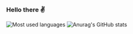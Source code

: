### Hello there ✌

![Most used languages](https://github-readme-stats.vercel.app/api/top-langs/?username=pablotrrs&theme=jolly&layout=compact)
![Anurag's GitHub stats](https://github-readme-stats.vercel.app/api?username=pablotrrs&show_icons=true&count_private=true&theme=jolly&)


<!--
**pablotrrs/pablotrrs** is a ✨ _special_ ✨ repository because its `README.md` (this file) appears on your GitHub profile.

Here are some ideas to get you started:

- 🔭 I’m currently working on ...
- 🌱 I’m currently learning ...
- 👯 I’m looking to collaborate on ...
- 🤔 I’m looking for help with ...
- 💬 Ask me about ...
- 📫 How to reach me: ...
- 😄 Pronouns: ...
- ⚡ Fun fact: ...
-->
